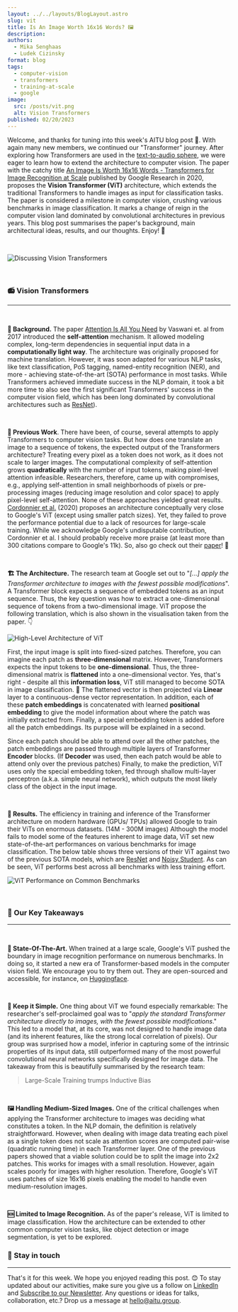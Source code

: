 ```yaml
---
layout: ../../layouts/BlogLayout.astro
slug: vit
title: Is An Image Worth 16x16 Words? 🖼️
description: 
authors:
  - Mika Senghaas
  - Ludek Cizinsky
format: blog
tags:
  - computer-vision
  - transformers
  - training-at-scale
  - google
image: 
  src: /posts/vit.png
  alt: Vision Transformers
published: 02/20/2023
---
```


Welcome, and thanks for tuning into this week's AITU blog post 🙌. With again many new members, we continued our "Transformer" journey. After exploring how Transformers are used in the [text-to-audio sphere](https://aitu.group/blog/music-lm), we were eager to learn how to extend the architecture to computer vision. The paper with the catchy title [An Image Is Worth 16x16 Words - Transformers for Image Recognition at Scale](https://arxiv.org/abs/2010.11929) published by Google Research in 2020, proposes the **Vision Transformer (ViT)** architecture, which extends the traditional Transformers to handle images as input for classification tasks. The paper is considered a milestone in computer vision, crushing various benchmarks in image classification. It marks a change of reign in the computer vision land dominated by convolutional architectures in previous years. This blog post summarises the paper's background, main architectural ideas, results, and our thoughts. Enjoy! 🤗

<br/>

![Discussing Vision Transformers](/posts/vit-group.png)

<br/>

### 📻 Vision Transformers

---

<br/>

**📍 Background.** The paper [Attention Is All You Need](https://arxiv.org/abs/1706.03762) by Vaswani et. al from 2017 introduced the **self-attention** mechanism. It allowed modeling complex, long-term dependencies in sequential input data in a **computationally light way**. The architecture was originally proposed for machine translation. However, it was soon adapted for various NLP tasks, like text classification, PoS tagging, named-entity recognition (NER), and more - achieving state-of-the-art (SOTA) performance in most tasks. While Transformers achieved immediate success in the NLP domain, it took a bit more time to also see the first significant Transformers' success in the computer vision field, which has been long dominated by convolutional architectures such as [ResNet](https://arxiv.org/abs/1512.03385)).

<br/>

**🔖 Previous Work**. There have been, of course, several attempts to apply Transformers to computer vision tasks. But how does one translate an image to a sequence of tokens, the expected output of the Transformers architecture? Treating every pixel as a token does not work, as it does not scale to larger images. The computational complexity of self-attention grows **quadratically** with the number of input tokens, making pixel-level attention infeasible. Researchers, therefore, came up with compromises, e.g., applying self-attention in small neighborhoods of pixels or pre-processing images (reducing image resolution and color space) to apply pixel-level self-attention. None of these approaches yielded great results. [Cordonnier et al.](https://arxiv.org/abs/1911.03584) (2020) proposes an architecture conceptually very close to Google's ViT (except using smaller patch sizes). Yet, they failed to prove the performance potential due to a lack of resources for large-scale training. While we acknowledge Google's undisputable contribution, Cordonnier et al. l should probably receive more praise (at least more than 300 citations compare to Google's 11k). So, also go check out their [paper](https://arxiv.org/pdf/1911.03584.pdf)! 🤗

<br/>

**🏗️ The Architecture.** The research team at Google set out to "_[...] apply the Transformer architecture to images with the fewest possible modifications_". A Transformer block expects a sequence of embedded tokens as an input sequence. Thus, the key question was how to extract a one-dimensional sequence of tokens from a two-dimensional image. ViT propose the following translation, which is also shown in the visualisation taken from the paper. 👇

![High-Level Architecture of ViT](/posts/vit-architecture.png)

First, the input image is split into fixed-sized patches. Therefore, you can imagine each patch as **three-dimensional** matrix. However, Transformers expects the input tokens to be **one-dimensional**. Thus, the three-dimensional matrix is **flattened** into a one-dimensional vector. Yes, that's right - despite all this **information loss**, ViT still managed to become SOTA in image classification. 🤯 The flattened vector is then projected via **Linear** layer to a  continuous-dense vector representation. In addition, each of these **patch embeddings** is concatenated with learned **positional embedding** to give the model information about where the patch was initially extracted from. Finally, a special embedding token is added before all the patch embeddings. Its purpose will be explained in a second.

Since each patch should be able to attend over all the other patches, the patch embeddings are passed through multiple layers of Transformer **Encoder** blocks. (If **Decoder** was used, then each patch would be able to attend only over the previous patches) Finally, to make the prediction, ViT uses only the special embedding token, fed through shallow multi-layer perceptron (a.k.a. simple neural network), which outputs the most likely class of the object in the input image.

<br/>

**🎈 Results.** The efficiency in training and inference of the Transformer architecture on modern hardware (GPUs/ TPUs) allowed Google to train their ViTs on enormous datasets. (14M - 300M images) Although the model fails to model some of the features inherent to image data, ViT set new state-of-the-art performances on various benchmarks for image classification. The below table shows three versions of their ViT against two of the previous SOTA models, which are [ResNet](https://arxiv.org/abs/1512.03385) and [Noisy Student](https://arxiv.org/abs/1911.04252). As can be seen, ViT performs best across all benchmarks with less training effort.

![ViT Performance on Common Benchmarks](/posts/vit-performance.png)

<br/>

### 🔮 Our Key Takeaways

---

<br/>

**🌟 State-Of-The-Art.** When trained at a large scale, Google's ViT pushed the boundary in image recognition performance on numerous benchmarks. In doing so, it started a new era of Transformer-based models in the computer vision field. We encourage you to try them out. They are open-sourced and accessible, for instance, on [Huggingface](https://huggingface.co/models?pipeline_tag=image-classification&sort=downloads).

<br/>

**🤌 Keep it Simple.** One thing about ViT we found especially remarkable: The researcher's self-proclaimed goal was to "_apply the standard Transformer architecture directly to images, with the fewest possible modifications_." This led to a model that, at its core, was not designed to handle image data (and its inherent features, like the strong local correlation of pixels). Our group was surprised how a model, inferior in capturing some of the intrinsic properties of its input data, still outperformed many of the most powerful convolutional neural networks specifically designed for image data. The takeaway from this is beautifully summarised by the research team:

>  Large-Scale Training trumps Inductive Bias

<br/>

**🖼️ Handling Medium-Sized Images.** One of the critical challenges when applying the Transformer architecture to images was deciding what constitutes a token. In the NLP domain, the definition is relatively straightforward. However, when dealing with image data treating each pixel as a single token does not scale as attention scores are computed pair-wise (quadratic running time) in each Transformer layer. One of the previous papers showed that a viable solution could be to split the image into 2x2 patches. This works for images with a small resolution. However, again scales poorly for images with higher resolution. Therefore, Google's ViT uses patches of size 16x16 pixels enabling the model to handle even medium-resolution images.

<br/>

**🆘 Limited to Image Recognition.** As of the paper's release, ViT is limited to image classification. How the architecture can be extended to other common computer vision tasks, like object detection or image segmentation, is yet to be explored.

### 📣 Stay in touch

---

That's it for this week. We hope you enjoyed reading this post. 😊 To stay updated about our activities, make sure you give us a follow on [LinkedIn](https://www.linkedin.com/company/aitu-dk/) and [Subscribe to our Newsletter](https://aitu.group/#newsletter). Any questions or ideas for talks, collaboration, etc.? Drop us a message at [hello@aitu.group](mailto:hello@aitu.group).
